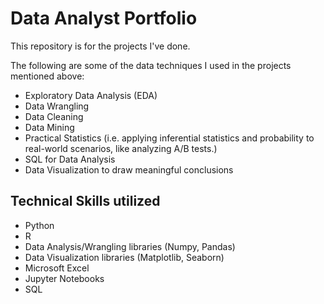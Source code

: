 # Data Analyst Portfolio
This repository is for the projects I've done.

The following are some of the data techniques I used in the projects mentioned above:
- Exploratory Data Analysis (EDA)
- Data Wrangling
- Data Cleaning
- Data Mining
- Practical Statistics (i.e. applying inferential statistics and probability to real-world scenarios, like analyzing A/B tests.)
- SQL for Data Analysis
- Data Visualization to draw meaningful conclusions

## Technical Skills utilized
* Python
* R
* Data Analysis/Wrangling libraries (Numpy, Pandas)
* Data Visualization libraries (Matplotlib, Seaborn)
* Microsoft Excel
* Jupyter Notebooks
* SQL
